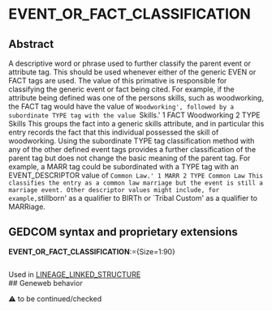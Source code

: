 ﻿# EVENT_OR_FACT_CLASSIFICATION
## Abstract
A descriptive word or phrase used to further classify the parent event or attribute tag. This should be
used whenever either of  the generic EVEN or FACT tags are used. The value of this primative is
responsible for classifying the generic event or fact being cited. For example, if the attribute being
defined was one of the persons skills, such as woodworking, the FACT tag would have the value of
`Woodworking', followed by a subordinate TYPE tag with the value `Skills.'
1 FACT Woodworking
2 TYPE Skills
This groups the fact into a generic skills attribute, and in particular this entry records the fact that this
individual possessed the skill of woodworking. Using the subordinate TYPE tag classification method
with any of the other defined event tags provides a further classification of the parent tag but does not
change the basic meaning of the parent tag. For example, a MARR tag could be subordinated with a
TYPE tag with an EVENT_DESCRIPTOR value of `Common Law.'
1 MARR
2 TYPE Common Law
This classifies the entry as a common law marriage but the event is still a marriage event. Other
descriptor values might include, for example,`stillborn' as a qualifier to BIRTh or `Tribal Custom' as a
qualifier to MARRiage.


## GEDCOM syntax and proprietary extensions

**EVENT_OR_FACT_CLASSIFICATION**:={Size=1:90}
<pre>
</pre>
Used in <a href=Ged.LINEAGE_LINKED_STRUCTURE.md>LINEAGE_LINKED_STRUCTURE</a><br />## Geneweb behavior


:warning: to be continued/checked

